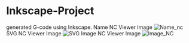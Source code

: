 # Inkscape-Project
generated G-code using Inkscape.
Name NC Viewer Image
![Name_nc](https://user-images.githubusercontent.com/85506109/193466204-38bda96b-e63a-45c7-aaa7-b0777a1d8fba.jpg)
SVG NC Viewer Image
![SVG](https://user-images.githubusercontent.com/85506109/193466210-cea3fed4-c787-47ce-9091-c0f7fbd5a42f.jpg)
Image NC Viewer Image
![Image_NC](https://user-images.githubusercontent.com/85506109/193466228-03700e2e-9eec-4669-948f-50965e6f7724.jpg)
